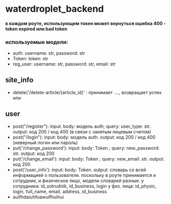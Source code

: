 # waterdroplet_backend

#### в каждом роуте, использующем токен может вернуться ошибка 400 - token expired или bad token

### используемые модели:
- auth: username: str, password: str
- Token: token: str
- reg_user: username: str, password: str, email: str



## site_info
- delete('/delete-article/{article_id}' : принимает ...., возвращает успех или 

## user
- post("/register"): input: body: модель auth; query: user_type: str. output: код 200 / код 400 (в связи с занятым лицевым счетом)
- post("/login"): input: body: модель auth. output: код 200 / код 400 (неверный логин или пароль)
- put('/change_password'): input: body: Token ; query: new_password: str. output: код 200
- put('/change_email'): input: body: Token ; query: new_email: str. output: код 200
- post('/user_info'): input: body: Token. output: словарь со всей информацией о пользователе. поскольку в роуте
принимается и сотрудник, и физическое лицо, модели словарей разные. 
у сотрудника: id_sotrudnik, id_business, login
у физ. лица: id_physic, login, full_name, email, address, id_business
- auifhdaiuhfuawuifhuihui